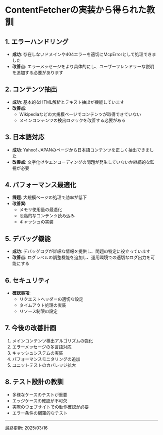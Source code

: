 # ContentFetcherの実装から得られた教訓

## 1. エラーハンドリング
- **成功**: 存在しないドメインや404エラーを適切にMcpErrorとして処理できました
- **改善点**: エラーメッセージをより具体的にし、ユーザーフレンドリーな説明を追加する必要があります

## 2. コンテンツ抽出
- **成功**: 基本的なHTML解析とテキスト抽出が機能しています
- **改善点**: 
  - Wikipediaなどの大規模ページでコンテンツが取得できていない
  - メインコンテンツの検出ロジックを改善する必要がある

## 3. 日本語対応
- **成功**: Yahoo! JAPANのページから日本語コンテンツを正しく抽出できました
- **改善点**: 文字化けやエンコーディングの問題が発生していないか継続的な監視が必要

## 4. パフォーマンス最適化
- **課題**: 大規模ページの処理で効率が低下
- **改善案**: 
  - メモリ使用量の最適化
  - 段階的なコンテンツ読み込み
  - キャッシュの実装

## 5. デバッグ機能
- **成功**: デバッグログが詳細な情報を提供し、問題の特定に役立っています
- **改善点**: ログレベルの調整機能を追加し、運用環境での適切なログ出力を可能にする

## 6. セキュリティ
- **確認事項**: 
  - リクエストヘッダーの適切な設定
  - タイムアウト処理の実装
  - リソース制限の設定

## 7. 今後の改善計画
1. メインコンテンツ検出アルゴリズムの強化
2. エラーメッセージの多言語対応
3. キャッシュシステムの実装
4. パフォーマンスモニタリングの追加
5. ユニットテストのカバレッジ拡大

## 8. テスト設計の教訓
- 多様なケースのテストが重要
- エッジケースの確認が不可欠
- 実際のウェブサイトでの動作確認が必要
- エラー条件の網羅的なテスト

----
最終更新: 2025/03/16